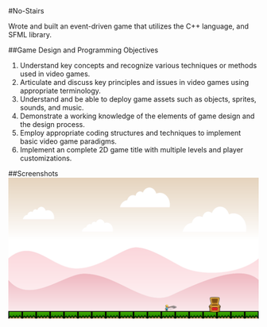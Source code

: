 <snippet>
#No-Stairs

Wrote and built an event-driven game that utilizes the C++ language, and SFML library.

##Game Design and Programming Objectives
1. Understand key concepts and recognize various techniques or methods used in video games.
2. Articulate and discuss key principles and issues in video games using appropriate terminology.
3. Understand and be able to deploy game assets such as objects, sprites, sounds, and music.
4. Demonstrate a working knowledge of the elements of game design and the design process.
5. Employ appropriate coding structures and techniques to implement basic video game paradigms.
6. Implement an complete 2D game title with multiple levels and player customizations.

##Screenshots
![Alt text](/Screenshots/screenshot.png?raw=true "Optional Title")

</snippet>
